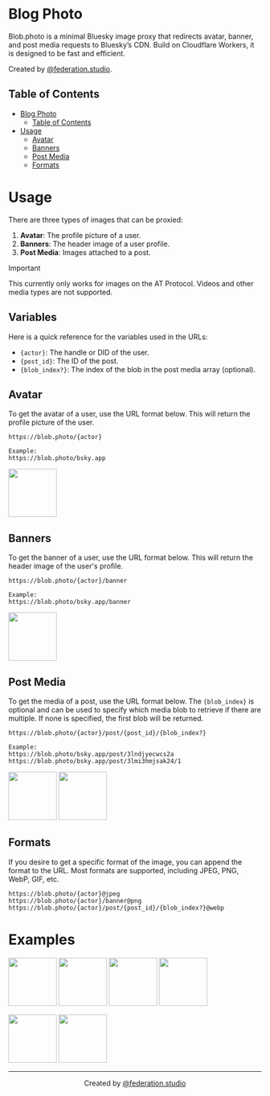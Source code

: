 # Blog Photo
Blob.photo is a minimal Bluesky image proxy that redirects avatar, banner, and post media requests to Bluesky’s CDN.
Build on Cloudflare Workers, it is designed to be fast and efficient.

Created by [@federation.studio](https://bsky.app/profile/federation.studio).

## Table of Contents

<!-- TOC -->
* [Blog Photo](#blog-photo)
  * [Table of Contents](#table-of-contents)
* [Usage](#usage)
  * [Avatar](#avatar)
  * [Banners](#banners)
  * [Post Media](#post-media)
  * [Formats](#formats)
<!-- TOC -->

# Usage
There are three types of images that can be proxied:
1. **Avatar**: The profile picture of a user.
2. **Banners**: The header image of a user profile.
3. **Post Media**: Images attached to a post.

> [!IMPORTANT]
> This currently only works for images on the AT Protocol. Videos and other media types are not supported.

## Variables
Here is a quick reference for the variables used in the URLs:

- `{actor}`: The handle or DID of the user.
- `{post_id}`: The ID of the post.
- `{blob_index?}`: The index of the blob in the post media array (optional).

## Avatar
To get the avatar of a user, use the URL format below. This will return the profile picture of the user.

```
https://blob.photo/{actor}

Example:
https://blob.photo/bsky.app
```

[<img src="https://blob.photo/bsky.app" width="96">](https://blob.photo/bsky.app)

## Banners
To get the banner of a user, use the URL format below. This will return the header image of the user's profile.

```
https://blob.photo/{actor}/banner

Example:
https://blob.photo/bsky.app/banner
```

[<img src="https://blob.photo/bsky.app/banner" height="96">](https://blob.photo/bsky.app/banner)

## Post Media
To get the media of a post, use the URL format below. The `{blob_index}` is optional and can be used
to specify which media blob to retrieve if there are multiple. If none is specified, the first blob
will be returned.

```
https://blob.photo/{actor}/post/{post_id}/{blob_index?}

Example:
https://blob.photo/bsky.app/post/3lndjyecwcs2a
https://blob.photo/bsky.app/post/3lmi3hmjsak24/1
```

[<img src="https://blob.photo/bsky.app/post/3lndjyecwcs2a" height="96">](https://blob.photo/bsky.app/post/3lndjyecwcs2a)
[<img src="https://blob.photo/bsky.app/post/3lmi3hmjsak24/1" height="96">](https://blob.photo/bsky.app/post/3lmi3hmjsak24/1)

## Formats
If you desire to get a specific format of the image, you can append the format to the URL.
Most formats are supported, including JPEG, PNG, WebP, GIF, etc.

```
https://blob.photo/{actor}@jpeg
https://blob.photo/{actor}/banner@png
https://blob.photo/{actor}/post/{post_id}/{blob_index?}@webp
```

# Examples
[<img src="https://blob.photo/bsky.app@jpeg" width="96">](https://blob.photo/bsky.app@jpeg)
[<img src="https://blob.photo/federation.studio@png" width="96">](https://blob.photo/federation.studio@png)
[<img src="https://blob.photo/daniel.fanara.co@webp" width="96">](https://blob.photo/daniel.fanara.co@webp)
[<img src="https://blob.photo/btrs.co@gif" width="96">](https://blob.photo/btrs.co@gif)

[<img src="https://blob.photo/bsky.app/banner" height="96">](https://blob.photo/bsky.app/banner)
[<img src="https://blob.photo/federation.studio/banner" height="96">](https://blob.photo/federation.studio/banner)

---

<center>
    Created by <a href="https://bsky.app/profile/federation.studio">@federation.studio</a>
</center>
